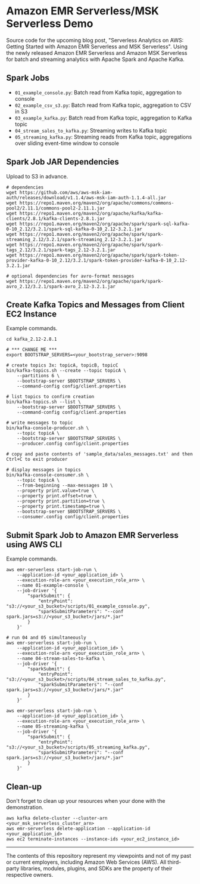 # Amazon EMR Serverless/MSK Serverless Demo

Source code for the upcoming blog post, "Serverless Analytics on AWS: Getting Started with Amazon EMR Serverless and MSK
Serverless". Using the newly released Amazon EMR Serverless and Amazon MSK Serverless for batch and streaming analytics
with Apache Spark and Apache Kafka.

## Spark Jobs

* `01_example_console.py`: Batch read from Kafka topic, aggregation to console
* `02_example_csv_s3.py`: Batch read from Kafka topic, aggregation to CSV in S3
* `03_example_kafka.py`: Batch read from Kafka topic, aggregation to Kafka topic
* `04_stream_sales_to_kafka.py`: Streaming writes to Kafka topic
* `05_streaming_kafka.py`: Streaming reads from Kafka topic, aggregations over sliding event-time window to console

## Spark Job JAR Dependencies

Upload to S3 in advance.

```shell
# dependencies
wget https://github.com/aws/aws-msk-iam-auth/releases/download/v1.1.4/aws-msk-iam-auth-1.1.4-all.jar
wget https://repo1.maven.org/maven2/org/apache/commons/commons-pool2/2.11.1/commons-pool2-2.11.1.jar
wget https://repo1.maven.org/maven2/org/apache/kafka/kafka-clients/2.8.1/kafka-clients-2.8.1.jar
wget https://repo1.maven.org/maven2/org/apache/spark/spark-sql-kafka-0-10_2.12/3.2.1/spark-sql-kafka-0-10_2.12-3.2.1.jar
wget https://repo1.maven.org/maven2/org/apache/spark/spark-streaming_2.12/3.2.1/spark-streaming_2.12-3.2.1.jar
wget https://repo1.maven.org/maven2/org/apache/spark/spark-tags_2.12/3.2.1/spark-tags_2.12-3.2.1.jar
wget https://repo1.maven.org/maven2/org/apache/spark/spark-token-provider-kafka-0-10_2.12/3.2.1/spark-token-provider-kafka-0-10_2.12-3.2.1.jar

# optional dependencies for avro-format messages
wget https://repo1.maven.org/maven2/org/apache/spark/spark-avro_2.12/3.2.1/spark-avro_2.12-3.2.1.jar
```

## Create Kafka Topics and Messages from Client EC2 Instance

Example commands.

```shell
cd kafka_2.12-2.8.1

# *** CHANGE ME ***
export BOOTSTRAP_SERVERS=<your_bootstrap_server>:9098

# create topics 3x: topicA, topicB, topicC
bin/kafka-topics.sh --create --topic topicA \
    --partitions 6 \
    --bootstrap-server $BOOTSTRAP_SERVERS \
    --command-config config/client.properties

# list topics to confirm creation
bin/kafka-topics.sh --list \
    --bootstrap-server $BOOTSTRAP_SERVERS \
    --command-config config/client.properties

# write messages to topic
bin/kafka-console-producer.sh \
    --topic topicA \
    --bootstrap-server $BOOTSTRAP_SERVERS \
    --producer.config config/client.properties

# copy and paste contents of 'sample_data/sales_messages.txt' and then Ctrl+C to exit producer

# display messages in topics
bin/kafka-console-consumer.sh \
    --topic topicA \
    --from-beginning --max-messages 10 \
    --property print.value=true \
    --property print.offset=true \
    --property print.partition=true \
    --property print.timestamp=true \
    --bootstrap-server $BOOTSTRAP_SERVERS \
    --consumer.config config/client.properties
```

## Submit Spark Job to Amazon EMR Serverless using AWS CLI

Example commands.

```shell
aws emr-serverless start-job-run \
    --application-id <your_application_id> \
    --execution-role-arn <your_execution_role_arn> \
    --name 01-example-console \
    --job-driver '{
        "sparkSubmit": {
            "entryPoint": "s3://<your_s3_bucket>/scripts/01_example_console.py",
            "sparkSubmitParameters": "--conf spark.jars=s3://<your_s3_bucket>/jars/*.jar"
        }
    }'

# run 04 and 05 simultaneously 
aws emr-serverless start-job-run \
    --application-id <your_application_id> \
    --execution-role-arn <your_execution_role_arn> \
    --name 04-stream-sales-to-kafka \
    --job-driver '{
        "sparkSubmit": {
            "entryPoint": "s3://<your_s3_bucket>/scripts/04_stream_sales_to_kafka.py",
            "sparkSubmitParameters": "--conf spark.jars=s3://<your_s3_bucket>/jars/*.jar"
        }
    }'

aws emr-serverless start-job-run \
    --application-id <your_application_id> \
    --execution-role-arn <your_execution_role_arn> \
    --name 05-streaming-kafka \
    --job-driver '{
        "sparkSubmit": {
            "entryPoint": "s3://<your_s3_bucket>/scripts/05_streaming_kafka.py",
            "sparkSubmitParameters": "--conf spark.jars=s3://<your_s3_bucket>/jars/*.jar"
        }
    }'
```

## Clean-up

Don't forget to clean up your resources when your done with the demonstration.

```shell
aws kafka delete-cluster --cluster-arn <your_msk_serverless_cluster_arn>
aws emr-serverless delete-application --application-id <your_application_id>
aws ec2 terminate-instances --instance-ids <your_ec2_instance_id>
```

---
The contents of this repository represent my viewpoints and not of my past or current employers, including Amazon Web
Services (AWS). All third-party libraries, modules, plugins, and SDKs are the property of their respective owners.